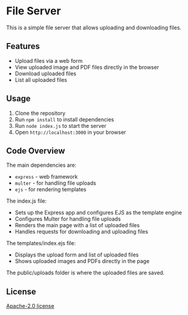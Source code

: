 # File Server

This is a simple file server that allows uploading and downloading files.

## Features

- Upload files via a web form 
- View uploaded image and PDF files directly in the browser
- Download uploaded files
- List all uploaded files

## Usage

1. Clone the repository
2. Run `npm install` to install dependencies
3. Run `node index.js` to start the server
4. Open `http://localhost:3000` in your browser

## Code Overview

The main dependencies are:

- `express` - web framework 
- `multer` - for handling file uploads
- `ejs` - for rendering templates

The index.js file:

- Sets up the Express app and configures EJS as the template engine
- Configures Multer for handling file uploads
- Renders the main page with a list of uploaded files
- Handles requests for downloading and uploading files

The templates/index.ejs file:

- Displays the upload form and list of uploaded files
- Shows uploaded images and PDFs directly in the page

The public/uploads folder is where the uploaded files are saved.

## License

[Apache-2.0 license](LICENSE)
